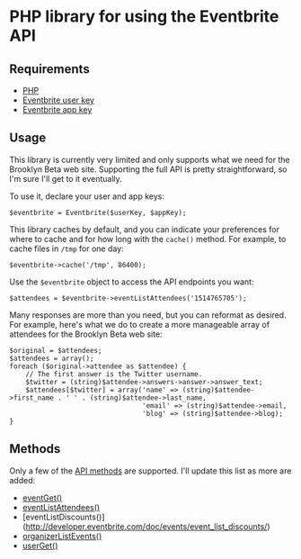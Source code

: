 PHP library for using the Eventbrite API
========================================

Requirements
------------

- [PHP](http://php.net/)
- [Eventbrite user key](http://www.eventbrite.com/userkeyapi)
- [Eventbrite app key](http://www.eventbrite.com/api/key)

Usage
-----

This library is currently very limited and only supports what we need for the
Brooklyn Beta web site. Supporting the full API is pretty straightforward, so
I'm sure I'll get to it eventually.

To use it, declare your user and app keys:

    $eventbrite = Eventbrite($userKey, $appKey);

This library caches by default, and you can indicate your preferences for where
to cache and for how long with the `cache()` method. For example, to cache files
in `/tmp` for one day:

    $eventbrite->cache('/tmp', 86400);

Use the `$eventbrite` object to access the API endpoints you want:

    $attendees = $eventbrite->eventListAttendees('1514765705');

Many responses are more than you need, but you can reformat as desired. For
example, here's what we do to create a more manageable array of attendees for
the Brooklyn Beta web site:

    $original = $attendees;
    $attendees = array();
    foreach ($original->attendee as $attendee) {
        // The first answer is the Twitter username.
        $twitter = (string)$attendee->answers->answer->answer_text;
        $attendees[$twitter] = array('name' => (string)$attendee->first_name . ' ' . (string)$attendee->last_name,
                                     'email' => (string)$attendee->email,
                                     'blog' => (string)$attendee->blog);
    }

Methods
-------

Only a few of the [API methods](http://developer.eventbrite.com/doc/) are supported. I'll update this list as more are added:

- [eventGet()](http://developer.eventbrite.com/doc/events/event_get/)
- [eventListAttendees()](http://developer.eventbrite.com/doc/events/event_list_attendees/)
- [eventListDiscounts()] (http://developer.eventbrite.com/doc/events/event_list_discounts/)
- [organizerListEvents()](http://developer.eventbrite.com/doc/organizers/organizer_list_events/)
- [userGet()](http://developer.eventbrite.com/doc/users/user_get/)
